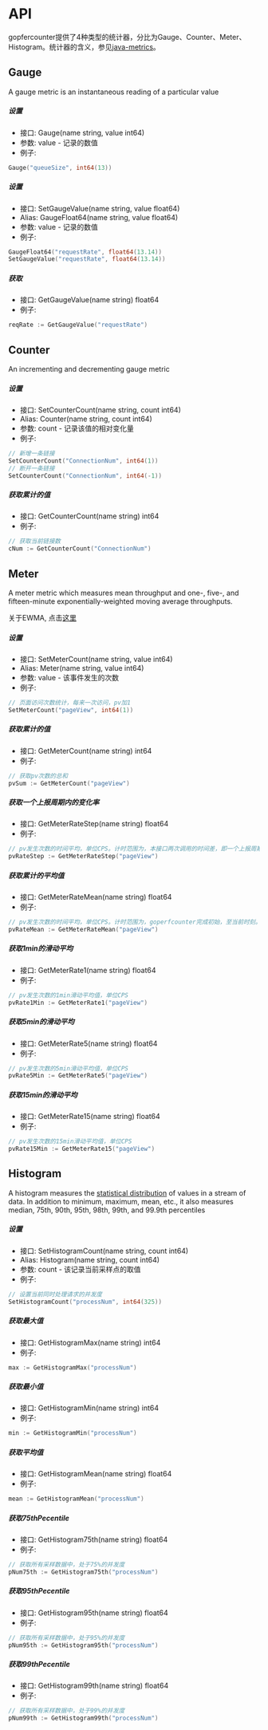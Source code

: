 API
====

gopfercounter提供了4种类型的统计器，分比为Gauge、Counter、Meter、Histogram。统计器的含义，参见[java-metrics](http://metrics.dropwizard.io/3.1.0/getting-started/)。


Gauge
----

A gauge metric is an instantaneous reading of a particular value

##### 设置 
+ 接口: Gauge(name string, value int64)
+ 参数: value - 记录的数值
+ 例子:

```go
Gauge("queueSize", int64(13))
```

##### 设置 
+ 接口: SetGaugeValue(name string, value float64)
+ Alias: GaugeFloat64(name string, value float64)
+ 参数: value - 记录的数值
+ 例子:

```go
GaugeFloat64("requestRate", float64(13.14))
SetGaugeValue("requestRate", float64(13.14))
```

##### 获取
+ 接口: GetGaugeValue(name string) float64
+ 例子:

```go
reqRate := GetGaugeValue("requestRate")
```

Counter
----

An incrementing and decrementing gauge metric

##### 设置 
+ 接口: SetCounterCount(name string, count int64)
+ Alias: Counter(name string, count int64)
+ 参数: count - 记录该值的相对变化量
+ 例子:

```go
// 新增一条链接
SetCounterCount("ConnectionNum", int64(1))
// 断开一条链接
SetCounterCount("ConnectionNum", int64(-1))
```

##### 获取累计的值
+ 接口: GetCounterCount(name string) int64
+ 例子:

```go
// 获取当前链接数
cNum := GetCounterCount("ConnectionNum")
```

Meter
----

A meter metric which measures mean throughput and one-, five-, and fifteen-minute exponentially-weighted moving average throughputs.

关于EWMA, 点击[这里](http://en.wikipedia.org/wiki/Moving_average#Exponential_moving_average)

##### 设置 
+ 接口: SetMeterCount(name string, value int64)
+ Alias: Meter(name string, value int64)
+ 参数: value - 该事件发生的次数 	
+ 例子:

```go
// 页面访问次数统计，每来一次访问，pv加1
SetMeterCount("pageView", int64(1))
```

##### 获取累计的值
+ 接口: GetMeterCount(name string) int64
+ 例子:

```go
// 获取pv次数的总和
pvSum := GetMeterCount("pageView")
```

##### 获取一个上报周期内的变化率
+ 接口: GetMeterRateStep(name string) float64
+ 例子:

```go
// pv发生次数的时间平均，单位CPS。计时范围为，本接口两次调用的时间差，即一个上报周期。
pvRateStep := GetMeterRateStep("pageView")
```

##### 获取累计的平均值
+ 接口: GetMeterRateMean(name string) float64
+ 例子:

```go
// pv发生次数的时间平均，单位CPS。计时范围为，goperfcounter完成初始，至当前时刻。
pvRateMean := GetMeterRateMean("pageView")
```

##### 获取1min的滑动平均
+ 接口: GetMeterRate1(name string) float64
+ 例子:

```go
// pv发生次数的1min滑动平均值，单位CPS
pvRate1Min := GetMeterRate1("pageView")
```

##### 获取5min的滑动平均
+ 接口: GetMeterRate5(name string) float64
+ 例子:

```go
// pv发生次数的5min滑动平均值，单位CPS
pvRate5Min := GetMeterRate5("pageView")
```

##### 获取15min的滑动平均
+ 接口: GetMeterRate15(name string) float64
+ 例子:

```go
// pv发生次数的15min滑动平均值，单位CPS
pvRate15Min := GetMeterRate15("pageView")
```

Histogram
----

A histogram measures the [statistical distribution](http://www.johndcook.com/standard_deviation.html) of values in a stream of data. In addition to minimum, maximum, mean, etc., it also measures median, 75th, 90th, 95th, 98th, 99th, and 99.9th percentiles

##### 设置 
+ 接口: SetHistogramCount(name string, count int64)
+ Alias: Histogram(name string, count int64)
+ 参数: count - 该记录当前采样点的取值
+ 例子:

```go
// 设置当前同时处理请求的并发度
SetHistogramCount("processNum", int64(325))
```

##### 获取最大值
+ 接口: GetHistogramMax(name string) int64
+ 例子:

```go
max := GetHistogramMax("processNum")
```

##### 获取最小值
+ 接口: GetHistogramMin(name string) int64
+ 例子:

```go
min := GetHistogramMin("processNum")
```

##### 获取平均值
+ 接口: GetHistogramMean(name string) float64
+ 例子:

```go
mean := GetHistogramMean("processNum")
```

##### 获取75thPecentile
+ 接口: GetHistogram75th(name string) float64
+ 例子:

```go
// 获取所有采样数据中，处于75%的并发度
pNum75th := GetHistogram75th("processNum")
```

##### 获取95thPecentile
+ 接口: GetHistogram95th(name string) float64
+ 例子:

```go
// 获取所有采样数据中，处于95%的并发度
pNum95th := GetHistogram95th("processNum")
```

##### 获取99thPecentile
+ 接口: GetHistogram99th(name string) float64
+ 例子:

```go
// 获取所有采样数据中，处于99%的并发度
pNum99th := GetHistogram99th("processNum")
```

